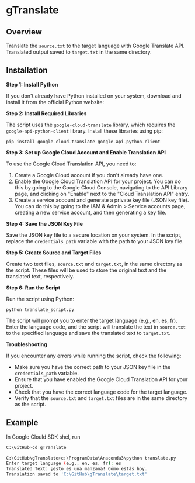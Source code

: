 # gTranslate
## Overview

Translate the `source.txt` to the target language with Google Translate API.  
Translated output saved to `target.txt` in the same directory.

## Installation
**Step 1: Install Python**

If you don't already have Python installed on your system, download and install it from the official Python website: 

**Step 2: Install Required Libraries**

The script uses the `google-cloud-translate` library, which requires the `google-api-python-client` library. Install these libraries using pip:
```
pip install google-cloud-translate google-api-python-client
```
**Step 3: Set up Google Cloud Account and Enable Translation API**

To use the Google Cloud Translation API, you need to:

1. Create a Google Cloud account if you don't already have one.
2. Enable the Google Cloud Translation API for your project. You can do this by going to the Google Cloud Console, navigating to the API Library page, and clicking on "Enable" next to the "Cloud Translation API" entry.
3. Create a service account and generate a private key file (JSON key file). You can do this by going to the IAM & Admin > Service accounts page, creating a new service account, and then generating a key file.

**Step 4: Save the JSON Key File**

Save the JSON key file to a secure location on your system. In the script, replace the `credentials_path` variable with the path to your JSON key file.

**Step 5: Create Source and Target Files**

Create two text files, `source.txt` and `target.txt`, in the same directory as the script. These files will be used to store the original text and the translated text, respectively.

**Step 6: Run the Script**

Run the script using Python:
```
python translate_script.py
```
The script will prompt you to enter the target language (e.g., en, es, fr). Enter the language code, and the script will translate the text in `source.txt` to the specified language and save the translated text to `target.txt`.

**Troubleshooting**

If you encounter any errors while running the script, check the following:

* Make sure you have the correct path to your JSON key file in the `credentials_path` variable.
* Ensure that you have enabled the Google Cloud Translation API for your project.
* Check that you have the correct language code for the target language.
* Verify that the `source.txt` and `target.txt` files are in the same directory as the script.


## Example
In Google Clould SDK shel, run 

```bash
C:\GitHub>cd gTranslate

C:\GitHub\gTranslate>c:\ProgramData\Anaconda3\python translate.py
Enter target language (e.g., en, es, fr): es
Translated Text: ¡esto es una manzana! Cómo estás hoy.
Translation saved to 'C:\GitHub\gTranslate\target.txt'
```
